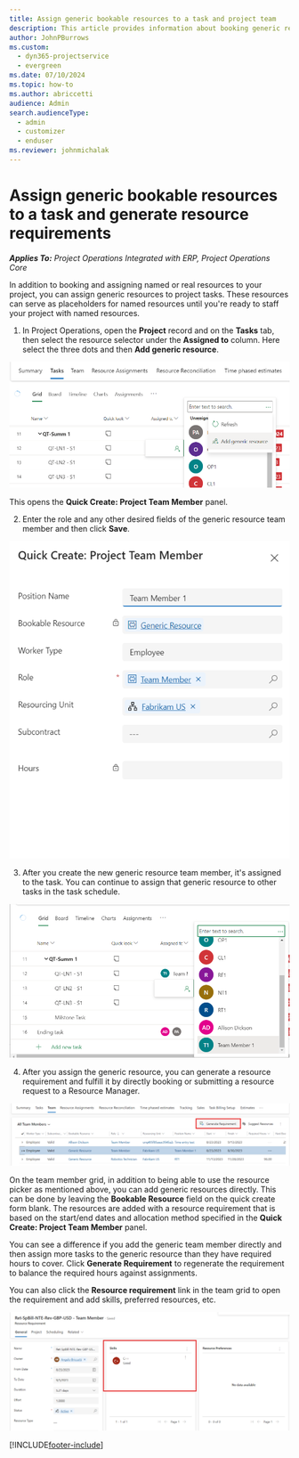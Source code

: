 ```yaml
---
title: Assign generic bookable resources to a task and project team
description: This article provides information about booking generic resources to tasks and project teams.
author: JohnPBurrows
ms.custom: 
  - dyn365-projectservice
  - evergreen
ms.date: 07/10/2024
ms.topic: how-to
ms.author: abriccetti
audience: Admin
search.audienceType: 
  - admin
  - customizer
  - enduser
ms.reviewer: johnmichalak
---
```

# Assign generic bookable resources to a task and generate resource requirements 

_**Applies To:** Project Operations Integrated with ERP, Project Operations Core_

In addition to booking and assigning named or real resources to your project, you can assign generic resources to project tasks. These resources can serve as placeholders for named resources until you're ready to staff your project with named resources. 

1. In Project Operations, open the **Project** record and on the **Tasks** tab, then select the resource selector under the **Assigned to** column. Here select the three dots and then **Add generic resource**.

![Creating and assigning a generic team member.](media/add-generic-resource.png)

This opens the **Quick Create: Project Team Member** panel. 

2. Enter the role and any other desired fields of the generic resource team member and then click **Save**.

![Generic team member quick create.](media/generic-resource-quick-create.png)

3. After you create the new generic resource team member, it's assigned to the task. You can continue to assign that generic resource to other tasks in the task schedule.

![Assigning existing generic team member to tasks.](media/assign-generic-resource.png)

4. After you assign the generic resource, you can generate a resource requirement and fulfill it by directly booking or submitting a resource request to a Resource Manager.

![Generating a requirement for a generic team member.](media/generate-requirement.png)

On the team member grid, in addition to being able to use the resource picker as mentioned above, you can add generic resources directly. This can be done by leaving the **Bookable Resource** field on the quick create form blank. The resources are added with a resource requirement that is based on the start/end dates and allocation method specified in the **Quick Create: Project Team Member** panel.

You can see a difference if you add the generic team member directly and then assign more tasks to the generic resource than they have required hours to cover. Click **Generate Requirement** to regenerate the requirement to balance the required hours against assignments.

You can also click the **Resource requirement** link in the team grid to open the requirement and add skills, preferred resources, etc.

![Resource requirement.](media/add-skill-to-requirement.png)



[!INCLUDE[footer-include](../includes/footer-banner.md)]
